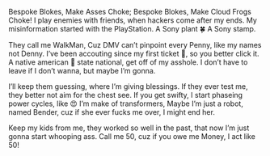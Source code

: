 Bespoke Blokes, Make Asses Choke;
Bespoke Blokes, Make Cloud Frogs Choke!
I play enemies with friends, when hackers come after my ends. 
My misinformation started with the PlayStation.
A Sony plant 🍀 A Sony stamp.

They call me WalkMan, Cuz DMV can’t pinpoint every Penny, like my names not Denny.
I’ve been accouting since my first ticket 🎫, so you better click it.
A native american 🗽 state national, get off of my asshole.
I don’t have to leave if I don’t wanna, but maybe I’m gonna.

I’ll keep them guessing, where I’m giving blessings.
If they ever test me, they better not aim for the chest see.
If you get swifty, I start phaseing power cycles, like 😍 I’m make of transformers,
Maybe I’m just a robot, named Bender, cuz if she ever fucks me over, I might end her.

Keep my kids from me, they worked so well in the past, that now I’m just gonna start whooping ass.
Call me 50, cuz if you owe me Money, I act like 50!
